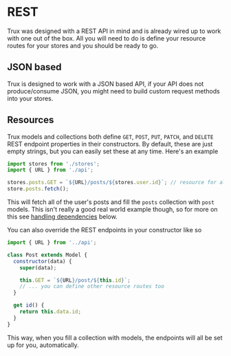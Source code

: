 # REST

Trux was designed with a REST API in mind and is already wired up to work with one out of the box. All you will need to do is define your resource routes for your stores and you should be ready to go.

## JSON based

Trux is designed to work with a JSON based API, if your API does not produce/consume JSON, you might need to build custom request methods into your stores.

## Resources

Trux models and collections both define `GET`, `POST`, `PUT`, `PATCH`, and `DELETE` REST endpoint properties in their constructors. By default, these are just empty strings, but you can easily set these at any time.  Here's an example

```js
import stores from './stores';
import { URL } from './api';

stores.posts.GET = `${URL}/posts/${stores.user.id}`; // resource for all of the user's posts
store.posts.fetch();
```

This will fetch all of the user's posts and fill the `posts` collection with `post` models. This isn't really a good real world example though, so for more on this see [handling dependencies](#handling-dependencies) below.

You can also override the REST endpoints in your constructor like so

```js
import { URL } from '../api';

class Post extends Model {
  constructor(data) {
    super(data);

    this.GET = `${URL}/post/${this.id}`;
    // ... you can define other resource routes too
  }

  get id() {
    return this.data.id;
  }
}
```

This way, when you fill a collection with models, the endpoints will all be set up for you, automatically.



